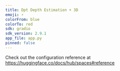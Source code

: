 ```yaml
---
title: Dpt Depth Estimation + 3D
emoji: ⚡
colorFrom: blue
colorTo: red
sdk: gradio
sdk_version: 2.9.1
app_file: app.py
pinned: false
---
```


Check out the configuration reference at https://huggingface.co/docs/hub/spaces#reference
